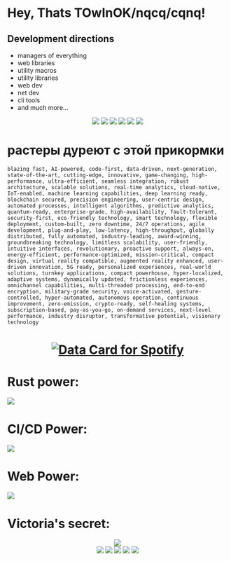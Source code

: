 # Hey, Thats TOwInOK/nqcq/cqnq!

## Development directions
- managers of everything
- web libraries
- utility macros
- utility libraries
- web dev
- net dev
- cli tools
- and much more...

<div align="center" style="row">
        <img src="https://cdn.discordapp.com/emojis/1144185080454053938.webp?size=512&quality=lossless"/>
        <img src="https://cdn.discordapp.com/emojis/1144185080454053938.webp?size=512&quality=lossless"/>
        <img src="https://cdn.discordapp.com/emojis/1144185080454053938.webp?size=512&quality=lossless"/>
        <img src="https://cdn.discordapp.com/emojis/1144185080454053938.webp?size=512&quality=lossless"/>
        <img src="https://cdn.discordapp.com/emojis/1144185080454053938.webp?size=512&quality=lossless"/>
        <img src="https://cdn.discordapp.com/emojis/1144185080454053938.webp?size=512&quality=lossless"/>
</div>

# растеры дуреют с этой прикормки
`
blazing fast, AI-powered, code-first, data-driven, next-generation, state-of-the-art, cutting-edge, innovative, game-changing, high-performance, ultra-efficient, seamless integration, robust architecture, scalable solutions, real-time analytics, cloud-native, IoT-enabled, machine learning capabilities, deep learning ready, blockchain secured, precision engineering, user-centric design, automated processes, intelligent algorithms, predictive analytics, quantum-ready, enterprise-grade, high-availability, fault-tolerant, security-first, eco-friendly technology, smart technology, flexible deployment, custom-built, zero downtime, 24/7 operations, agile development, plug-and-play, low-latency, high-throughput, globally distributed, fully automated, industry-leading, award-winning, groundbreaking technology, limitless scalability, user-friendly, intuitive interfaces, revolutionary, proactive support, always-on, energy-efficient, performance-optimized, mission-critical, compact design, virtual reality compatible, augmented reality enhanced, user-driven innovation, 5G ready, personalized experiences, real-world solutions, turnkey applications, compact powerhouse, hyper-localized, adaptive systems, dynamically updated, frictionless experiences, omnichannel capabilities, multi-threaded processing, end-to-end encryption, military-grade security, voice-activated, gesture-controlled, hyper-automated, autonomous operation, continuous improvement, zero-emission, crypto-ready, self-healing systems, subscription-based, pay-as-you-go, on-demand services, next-level performance, industry disruptor, transformative potential, visionary technology
`

<h1 align="center">
<a href="https://data-card-for-spotify.herokuapp.com/card?user_id=xqjsu038xscq1shazfaeti3w3">
  <img src="https://data-card-for-spotify.herokuapp.com/api/card?user_id=xqjsu038xscq1shazfaeti3w3&limit=5&custom_title=info%20about%20%22liked%22%20tracks%20and%20artists%20TOwInOK&hide_recents=1" alt="Data Card for Spotify">
</a>
</h1>

<p>
<h1>Rust power:</h1>
    <a href="https://skillicons.dev">
    <img src="https://skillicons.dev/icons?i=rust,actix,mongo,js,htmx,redis" />
  </a>
</p>
<p>
    <h1>CI/CD Power:</h1>
    <img src="https://skillicons.dev/icons?i=kubernetes,docker,nix,powershell" />
</p>
<p>
    <h1>Web Power:</h1>
    <img src="https://skillicons.dev/icons?i=ts,js,next,tailwind,prisma" />
</p>
<p>
    <h1>Victoria's secret:</h1>
    <div align="center" with="100%" style="">
        <img src="https://skillicons.dev/icons?i=git"/>
    </div>
    <div align="center" with="100%" style="">
            <img src="https://rule34.xxx/counter/0.gif"/>
            <img src="https://rule34.xxx/counter/4.gif"/>
            <img src="https://rule34.xxx/counter/0.gif"/>
            <img src="https://rule34.xxx/counter/4.gif"/>
            <img src="https://rule34.xxx/counter/1.gif"/>
    </div >
    
</p>
